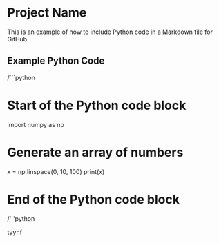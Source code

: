 # Project Name

This is an example of how to include Python code in a Markdown file for GitHub.

## Example Python Code

/```python
# Start of the Python code block
import numpy as np

# Generate an array of numbers
x = np.linspace(0, 10, 100)
print(x)
# End of the Python code block
/'''python


tyyhf
